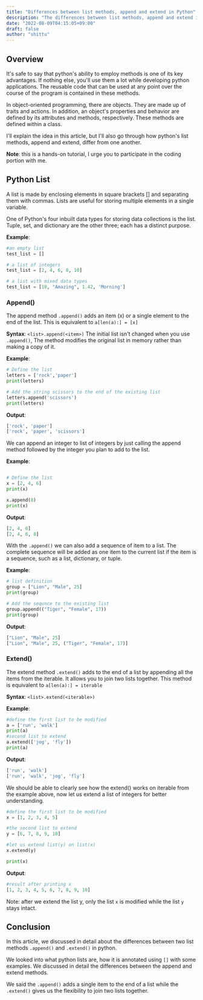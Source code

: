 ```yaml
---
title: "Differences between list methods, append and extend in Python"
description: "The differences between list methods, append and extend in Python."
date: "2022-08-09T04:15:05+09:00"
draft: false
author: "shittu"
---
```


## Overview

It's safe to say that python's ability to employ methods is one of its key advantages. If nothing else, you'll use them a lot while developing python applications. The reusable code that can be used at any point over the course of the program is contained in these methods.

In object-oriented programming, there are objects. They are made up of traits and actions. In addition, an object's properties and behavior are defined by its attributes and methods, respectively. These methods are defined within a class.

I'll explain the idea in this article, but I'll also go through how python's list methods, append and extend, differ from one another.

**Note**: this is a hands-on tutorial, I urge you to participate in the coding portion with me.



## Python List

A list is made by enclosing elements in square brackets [] and separating them with commas. Lists are useful for storing multiple elements in a single variable.

One of Python's four inbuilt data types for storing data collections is the list. Tuple, set, and dictionary are the other three; each has a distinct purpose.

**Example**:
```python
#an empty list
test_list = []

# a list of integers
test_list = [2, 4, 6, 8, 10]

# a list with mixed data types
test_list = [10, "Amazing", 1.42, 'Morning']
```

### Append()
The append method `.append()` adds an item (x) or a single element to the end of the list. This is equivalent to `a[len(a):] = [x]`

**Syntax**: `<list>.append(<item>)`
The initial list isn't changed when you use `.append()`, The method modifies the original list in memory rather than making a copy of it.

**Example**:
```python
# Define the list
letters = ['rock','paper']
print(letters)

# Add the string scissors to the end of the existing list
letters.append('scissors')
print(letters)
```

**Output**:
```python
['rock', 'paper']
['rock', 'paper', 'scissors']
```
We can append an integer to list of integers by just calling the append method followed by the integer you plan to add to the list.

**Example**:
```python

# Define the list
x = [2, 4, 6]
print(x)

x.append(8)
print(x)
```

**Output**:
```python
[2, 4, 6]
[2, 4, 6, 8]
```
With the `.append()` we can also add a sequence of item to a list. The complete sequence will be added as one item to the current list if the item is a sequence, such as a list, dictionary, or tuple.

**Example**:
```python
# list definition
group = ["Lion", "Male", 25]
print(group)

# Add the sequnce to the existing list
group.append(("Tiger", "Female", 17))
print(group)
```
**Output**:
```python
["Lion", "Male", 25]
["Lion", "Male", 25, ("Tiger", "Female", 17)]
```


### Extend()
The extend method `.extend()` adds to the end of a list by appending all the items from the iterable. It allows you to join two lists together. This method is equivalent to `a[len(a):] = iterable`

**Syntax**: `<list>.extend(<iterable>)`

**Example**:
```python
#define the first list to be modified
a = ['run', 'walk']
print(a)
#second list to extend
a.extend(['jog', 'fly'])
print(a)
```

**Output**:
```python
['run', 'walk']
['run', 'walk', 'jog', 'fly']
```
We should be able to clearly see how the extend() works on iterable from the example above, now let us extend a list of integers for better understanding.

```python
#define the first list to be modified
x = [1, 2, 3, 4, 5]

#the second list to extend
y = [6, 7, 8, 9, 10]

#let us extend list(y) on list(x)
x.extend(y)

print(x)
```

**Output**:
```python
#result after printing x
[1, 2, 3, 4, 5, 6, 7, 8, 9, 10]
```
Note: after we extend the list y, only the list `x` is modified while the list `y` stays intact.




## Conclusion

In this article, we discussed in detail about the differences between two list methods `.append()` and `.extend()` in python.

We looked into what python lists are, how it is annotated using `[]` with some examples. We discussed in detail the differences between the append and extend methods. 

We said the `.append()` adds a single item to the end of a list while the `.extend()` gives us the flexibility to join two lists together.







